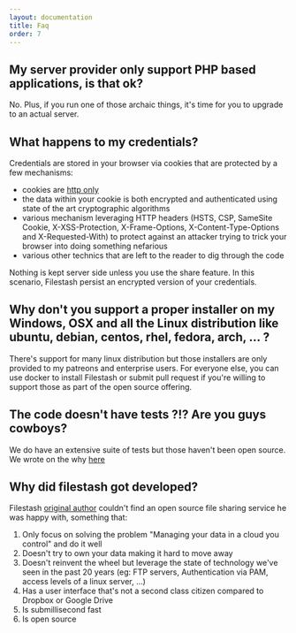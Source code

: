 ```yaml
---
layout: documentation
title: Faq
order: 7
---
```


## My server provider only support PHP based applications, is that ok?

No. Plus, if you run one of those archaic things, it's time for you to upgrade to an actual server.

## What happens to my credentials?

Credentials are stored in your browser via cookies that are protected by a few mechanisms:
- cookies are [http only](https://developer.mozilla.org/en-US/docs/Web/HTTP/Cookies)
- the data within your cookie is both encrypted and authenticated using state of the art cryptographic algorithms
- various mechanism leveraging HTTP headers (HSTS, CSP, SameSite Cookie, X-XSS-Protection, X-Frame-Options, X-Content-Type-Options and X-Requested-With) to protect against an attacker trying to trick your browser into doing something nefarious
- various other technics that are left to the reader to dig through the code

Nothing is kept server side unless you use the share feature. In this scenario, Filestash persist an encrypted version of your credentials.

## Why don't you support a proper installer on my Windows, OSX and all the Linux distribution like ubuntu, debian, centos, rhel, fedora, arch, ... ?

There's support for many linux distribution but those installers are only provided to my patreons and enterprise users. For everyone else, you can use docker to install Filestash or submit pull request if you're willing to support those as part of the open source offering.

## The code doesn't have tests ?!? Are you guys cowboys?

We do have an extensive suite of tests but those haven't been open source. We wrote on the why [here](https://github.com/mickael-kerjean/filestash/blob/master/CONTRIBUTING.md#tests)

## Why did filestash got developed?

Filestash [original author](https://mickael-kerjean.me) couldn't find an open source file sharing service he was happy with, something that:
1. Only focus on solving the problem "Managing your data in a cloud you control" and do it well
2. Doesn't try to own your data making it hard to move away
3. Doesn't reinvent the wheel but leverage the state of technology we've seen in the past 20 years (eg: FTP servers, Authentication via PAM, access levels of a linux server, ...)
4. Has a user interface that's not a second class citizen compared to Dropbox or Google Drive
5. Is submillisecond fast
6. Is open source
